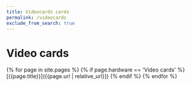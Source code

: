 ```yaml
---
title: Videocards cards
permalink: /videocards
exclude_from_search: true
---
```

# Video cards
{% for page in site.pages %}
    {% if page.hardware == 'Video cards' %}
[{{page.title}}]({{page.url | relative_url}})
    {% endif %}
{% endfor %}
